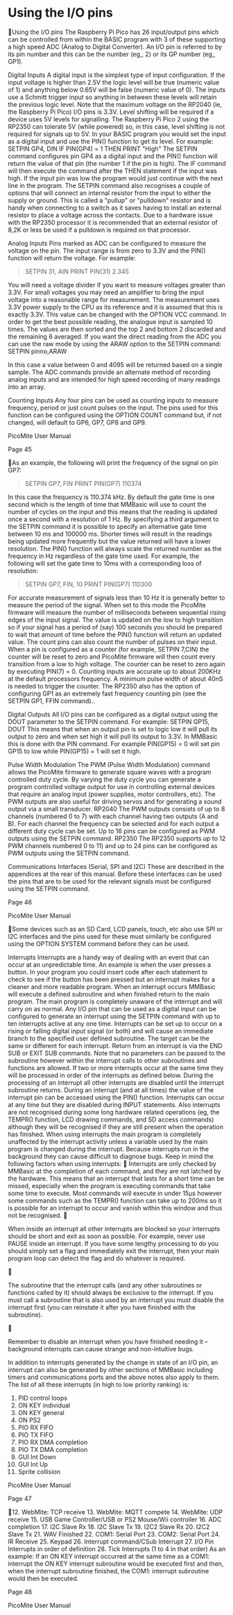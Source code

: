 # Using the I/O pins
Using the I/O pins
The Raspberry Pi Pico has 26 input/output pins which can be controlled from within the BASIC program with 3
of these supporting a high speed ADC (Analog to Digital Converter).
An I/O pin is referred to by its pin number and this can be the number (eg,, 2) or its GP number (eg,, GP1).

Digital Inputs
A digital input is the simplest type of input configuration. If the input voltage is higher than 2.5V the logic
level will be true (numeric value of 1) and anything below 0.65V will be false (numeric value of 0). The inputs
use a Schmitt trigger input so anything in between these levels will retain the previous logic level.
Note that the maximum voltage on the RP2040 (ie, the Raspberry Pi Pico) I/O pins is 3.3V. Level shifting will
be required if a device uses 5V levels for signalling. The Raspberry Pi Pico 2 using the RP2350 can tolerate 5V
(while powered) so, in this case, level shifting is not required for signals up to 5V.
In your BASIC program you would set the input as a digital input and use the PIN() function to get its level.
For example:
SETPIN GP4, DIN
IF PIN(GP4) = 1 THEN PRINT "High"
The SETPIN command configures pin GP4 as a digital input and the PIN() function will return the value of that
pin (the number 1 if the pin is high). The IF command will then execute the command after the THEN
statement if the input was high. If the input pin was low the program would just continue with the next line in
the program.
The SETPIN command also recognises a couple of options that will connect an internal resistor from the input
to either the supply or ground. This is called a "pullup" or "pulldown" resistor and is handy when connecting to
a switch as it saves having to install an external resistor to place a voltage across the contacts. Due to a
hardware issue with the RP2350 processor it is recommended that an external resistor of 8,2K or less be used if
a pulldown is required on that processor.

Analog Inputs
Pins marked as ADC can be configured to measure the voltage on the pin. The input range is from zero to 3.3V
and the PIN() function will return the voltage. For example:
> SETPIN 31, AIN
> PRINT PIN(31)
2.345
>
You will need a voltage divider if you want to measure voltages greater than 3.3V. For small voltages you may
need an amplifier to bring the input voltage into a reasonable range for measurement.
The measurement uses 3.3V power supply to the CPU as its reference and it is assumed that this is exactly
3.3V. This value can be changed with the OPTION VCC command. In order to get the best possible reading,
the analogue input is sampled 10 times. The values are then sorted and the top 2 and bottom 2 discarded and the
remaining 6 averaged.
If you want the direct reading from the ADC you can use the raw mode by using the ARAW option to the
SETPIN command:
SETPIN pinno,ARAW

In this case a value between 0 and 4095 will be returned based on a single sample.
The ADC commands provide an alternate method of recording analog inputs and are intended for high speed
recording of many readings into an array.

Counting Inputs
Any four pins can be used as counting inputs to measure frequency, period or just count pulses on the input.
The pins used for this function can be configured using the OPTION COUNT command but, if not changed,
will default to GP6, GP7, GP8 and GP9.

PicoMite User Manual

Page 45

As an example, the following will print the frequency of the signal on pin GP7:
> SETPIN GP7, FIN
> PRINT PIN(GP7)
110374
>
In this case the frequency is 110.374 kHz.
By default the gate time is one second which is the length of time that MMBasic will use to count the number
of cycles on the input and this means that the reading is updated once a second with a resolution of 1 Hz. By
specifying a third argument to the SETPIN command it is possible to specify an alternative gate time between
10 ms and 100000 ms. Shorter times will result in the readings being updated more frequently but the value
returned will have a lower resolution. The PIN() function will always scale the returned number as the
frequency in Hz regardless of the gate time used.
For example, the following will set the gate time to 10ms with a corresponding loss of resolution:
> SETPIN GP7, FIN, 10
> PRINT PIN(GP7)
110300
>
For accurate measurement of signals less than 10 Hz it is generally better to measure the period of the signal.
When set to this mode the PicoMite firmware will measure the number of milliseconds between sequential
rising edges of the input signal. The value is updated on the low to high transition so if your signal has a period
of (say) 100 seconds you should be prepared to wait that amount of time before the PIN() function will return
an updated value.
The count pins can also count the number of pulses on their input. When a pin is configured as a counter (for
example, SETPIN 7,CIN) the counter will be reset to zero and PicoMite firmware will then count every
transition from a low to high voltage. The counter can be reset to zero again by executing PIN(7) = 0.
Counting inputs are accurate up to about 200KHz at the default processors frequency. A minimum pulse width
of about 40nS is needed to trigger the counter. The RP2350 also has the option of configuring GP1 as an
extremely fast frequency counting pin (see the SETPIN GP1, FFIN command)..

Digital Outputs
All I/O pins can be configured as a digital output using the DOUT parameter to the SETPIN command. For
example:
SETPIN GP15, DOUT
This means that when an output pin is set to logic low it will pull its output to zero and when set high it will
pull its output to 3.3V. In MMBasic this is done with the PIN command. For example PIN(GP15) = 0
will set pin GP15 to low while PIN(GP15) = 1 will set it high.

Pulse Width Modulation
The PWM (Pulse Width Modulation) command allows the PicoMite firmware to generate square waves with a
program controlled duty cycle.
By varying the duty cycle you can generate a program controlled voltage output for use in controlling external
devices that require an analog input (power supplies, motor controllers, etc). The PWM outputs are also useful
for driving servos and for generating a sound output via a small transducer.
RP2040 The PWM outputs consists of up to 8 channels (numbered 0 to 7) with each channel having two
outputs (A and B). For each channel the frequency can be selected and for each output a different
duty cycle can be set. Up to 16 pins can be configured as PWM outputs using the SETPIN
command.
RP2350 The RP2350 supports up to 12 PWM channels numbered 0 to 11) and up to 24 pins can be
configured as PWM outputs using the SETPIN command.

Communications Interfaces (Serial, SPI and I2C)
These are described in the appendices at the rear of this manual. Before these interfaces can be used the pins
that are to be used for the relevant signals must be configured using the SETPIN command.

Page 46

PicoMite User Manual

Some devices such as an SD Card, LCD panels, touch, etc also use SPI or I2C interfaces and the pins used for
these must similarly be configured using the OPTION SYSTEM command before they can be used.

Interrupts
Interrupts are a handy way of dealing with an event that can occur at an unpredictable time. An example is
when the user presses a button. In your program you could insert code after each statement to check to see if
the button has been pressed but an interrupt makes for a cleaner and more readable program.
When an interrupt occurs MMBasic will execute a defined subroutine and when finished return to the main
program. The main program is completely unaware of the interrupt and will carry on as normal.
Any I/O pin that can be used as a digital input can be configured to generate an interrupt using the SETPIN
command with up to ten interrupts active at any one time. Interrupts can be set up to occur on a rising or falling
digital input signal (or both) and will cause an immediate branch to the specified user defined subroutine. The
target can be the same or different for each interrupt. Return from an interrupt is via the END SUB or EXIT
SUB commands. Note that no parameters can be passed to the subroutine however within the interrupt calls to
other subroutines and functions are allowed.
If two or more interrupts occur at the same time they will be processed in order of the interrupts as defined
below. During the processing of an interrupt all other interrupts are disabled until the interrupt subroutine
returns. During an interrupt (and at all times) the value of the interrupt pin can be accessed using the PIN()
function.
Interrupts can occur at any time but they are disabled during INPUT statements. Also interrupts are not
recognised during some long hardware related operations (eg, the TEMPR() function, LCD drawing
commands, and SD access commands) although they will be recognised if they are still present when the
operation has finished. When using interrupts the main program is completely unaffected by the interrupt
activity unless a variable used by the main program is changed during the interrupt.
Because interrupts run in the background they can cause difficult to diagnose bugs. Keep in mind the following
factors when using interrupts:
 Interrupts are only checked by MMBasic at the completion of each command, and they are not latched by
the hardware. This means that an interrupt that lasts for a short time can be missed, especially when the
program is executing commands that take some time to execute. Most commands will execute in under
15µs however some commands such as the TEMPR() function can take up to 200ms so it is possible for
an interrupt to occur and vanish within this window and thus not be recognised.


When inside an interrupt all other interrupts are blocked so your interrupts should be short and exit as
soon as possible. For example, never use PAUSE inside an interrupt. If you have some lengthy
processing to do you should simply set a flag and immediately exit the interrupt, then your main program
loop can detect the flag and do whatever is required.



The subroutine that the interrupt calls (and any other subroutines or functions called by it) should always
be exclusive to the interrupt. If you must call a subroutine that is also used by an interrupt you must
disable the interrupt first (you can reinstate it after you have finished with the subroutine).



Remember to disable an interrupt when you have finished needing it – background interrupts can cause
strange and non-intuitive bugs.

In addition to interrupts generated by the change in state of an I/O pin, an interrupt can also be generated by
other sections of MMBasic including timers and communications ports and the above notes also apply to them.
The list of all these interrupts (in high to low priority ranking) is:
1. PID control loops
2. ON KEY individual
3. ON KEY general
4. ON PS2
5. PIO RX FIFO
6. PIO TX FIFO
7. PIO RX DMA completion
8. PIO TX DMA completion
9. GUI Int Down
10. GUI Int Up
11. Sprite collision

PicoMite User Manual

Page 47

12. WebMite: TCP receive
13. WebMite: MQTT compete
14. WebMite: UDP receive
15. USB Game Controller/USB or PS2 Mouse/Wii controller
16. ADC completion
17. I2C Slave Rx
18. I2C Slave Tx
19. I2C2 Slave Rx
20. I2C2 Slave Tx
21. WAV Finished
22. COM1: Serial Port
23. COM2: Serial Port
24. IR Receive
25. Keypad
26. Interrupt command/CSub Interrupt
27. I/O Pin Interrupts in order of definition
28. Tick Interrupts (1 to 4 in that order)
As an example: If an ON KEY interrupt occurred at the same time as a COM1: interrupt the ON KEY interrupt
subroutine would be executed first and then, when the interrupt subroutine finished, the COM1: interrupt
subroutine would then be executed.

Page 48

PicoMite User Manual